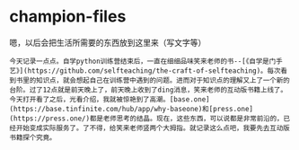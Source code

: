 # champion-files
嗯，以后会把生活所需要的东西放到这里来（写文字等）

    今天记录一点点。自学python训练营结束后，一直在细细品味笑来老师的书--[《自学是门手艺》](https://github.com/selfteaching/the-craft-of-selfteaching)。每次看到书里的知识点，就会想起自己在训练营中遇到的问题。进而对于知识点的理解又上了一个新的台阶。过了12点就是前天晚上了，前天晚上收到了ding消息，笑来老师的互动版书籍上线了。今天打开看了之后，光看介绍，我就被惊艳到了高潮。[base.one](https://base.tinfinite.com/hub/app/why-baseone)和[press.one](https://press.one/)都是老师思考的结晶。现在，这些东西，可以说都是非常前沿的，已经开始变成实际服务了。了不得，给笑来老师竖两个大拇指。就记录这么点吧，我要先去互动版书籍探个究竟。
